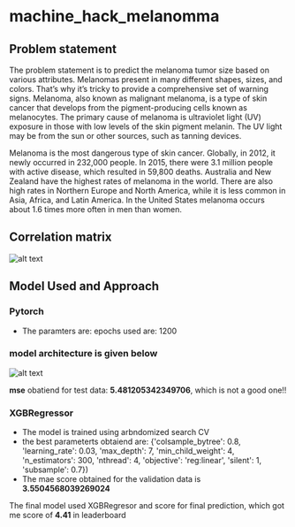 # machine_hack_melanomma


##  Problem statement
 The problem statement is to predict the melanoma tumor size based on various attributes. Melanomas present in many different shapes, sizes, and colors. 
 That’s why it’s tricky to provide a comprehensive set of warning signs. Melanoma, also known as malignant melanoma, is a type 
 of skin cancer that develops from the pigment-producing cells known as melanocytes. The primary cause of melanoma is ultraviolet 
 light (UV) exposure in those with low levels of the skin pigment melanin. The UV light may be from the sun or other sources, such 
 as tanning devices. 

Melanoma is the most dangerous type of skin cancer. Globally, in 2012, it newly occurred in 232,000 people. In 2015, 
there were 3.1 million people with active disease, which resulted in 59,800 deaths. Australia and New Zealand have the highest 
rates of melanoma in the world. There are also high rates in Northern Europe and North America, while it is less common in Asia, 
Africa, and Latin America. In the United States melanoma occurs about 1.6 times more often in men than women.

## Correlation matrix
![alt text](https://github.com/SHINE1607/machine_hack_melanomma/blob/master/images/correlation_heatmap.png)


## Model Used and Approach

### Pytorch
* The paramters are:
epochs used are: 1200
### model architecture is given below
![alt text](https://github.com/SHINE1607/machine_hack_melanomma/blob/master/images/architecture.png)

**mse** obatiend for test data: **5.481205342349706**, which is not a good one!!

 ### XGBRegressor
 * The model is trained using arbndomized search CV
 * the best parameterts obtaiend are:
{'colsample_bytree': 0.8,
  'learning_rate': 0.03,
  'max_depth': 7,
  'min_child_weight': 4,
  'n_estimators': 300,
  'nthread': 4,
  'objective': 'reg:linear',
  'silent': 1,
  'subsample': 0.7})
  * The mae score obtained for the validation data is **3.5504568039269024**
  
  The final model used XGBRegresor and score for final prediction, which got me score of **4.41** in leaderboard
